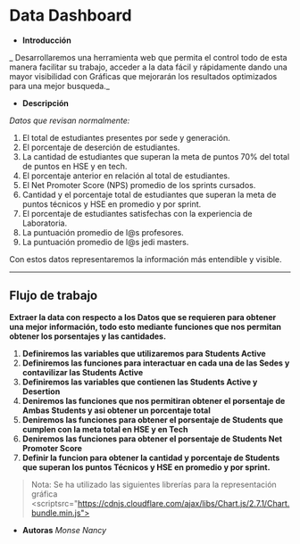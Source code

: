 # Data Dashboard

* **Introducción**

_ Desarrollaremos una herramienta web que permita el control todo de esta manera facilitar su trabajo, acceder a la data fácil y rápidamente dando una mayor visibilidad con Gráficas que mejorarán los resultados optimizados para una mejor busqueda._


* **Descripción**

_Datos que revisan normalmente:_

1. El total de estudiantes presentes por sede y generación.
2. El porcentaje de deserción de estudiantes.
3. La cantidad de estudiantes que superan la meta de puntos 70% del total de puntos en HSE y en tech.
4. El porcentaje anterior en relación al total de estudiantes.
5. El Net Promoter Score (NPS) promedio de los sprints cursados.
6. Cantidad y el porcentaje total de estudiantes que superan la meta de puntos técnicos y HSE en promedio y por sprint.
7. El porcentaje de estudiantes satisfechas con la experiencia de Laboratoria.
8. La puntuación promedio de l@s profesores.
9. La puntuación promedio de l@s jedi masters.

Con estos datos representaremos la información más entendible y visible.
***

## Flujo de trabajo

**Extraer la data con respecto a los Datos que se requieren para obtener una mejor información, todo esto mediante funciones que nos permitan obtener los porsentajes y las cantidades.**

1. **Definiremos las variables que utilizaremos para Students Active**
2. **Definiremos las funciones para interactuar en cada una de las Sedes y contavilizar las Students Active**
3. **Definiremos las variables que contienen las Students Active y Desertion**
4. **Deniremos las funciones que nos permitiran obtener el porsentaje de Ambas  Students y asi obtener un porcentaje total**
6. **Deniremos las funciones para obtener el porsentaje de Students que cumplen con la meta total en  HSE y en Tech**
7. **Deniremos las funciones para obtener el porsentaje de Students Net Promoter Score**
8. **Definir la funcion para obtener la cantidad y porcentaje de Students que superan los puntos Técnicos y HSE en promedio y por sprint.**

> Nota: Se ha utilizado las siguientes librerías para la representación gráfica
<scriptsrc="https://cdnjs.cloudflare.com/ajax/libs/Chart.js/2.7.1/Chart.bundle.min.js"></script>
<script type="text/javascript" src="https://www.gstatic.com/charts/loader.js"></script>
<script type="text/javascript" src="https://www.amcharts.com/lib/3/amcharts.js"></script>
<script type="text/javascript" src="https://www.amcharts.com/lib/3/pie.js"></script>

* **Autoras**
_Monse_
_Nancy_
